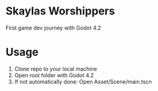 # Skaylas Worshippers
First game dev journey with Godot 4.2

# Usage
1. Clone repo to your local machine
2. Open root folder with Godot 4.2
3. If not automatically done: Open Asset/Scene/main.tscn
